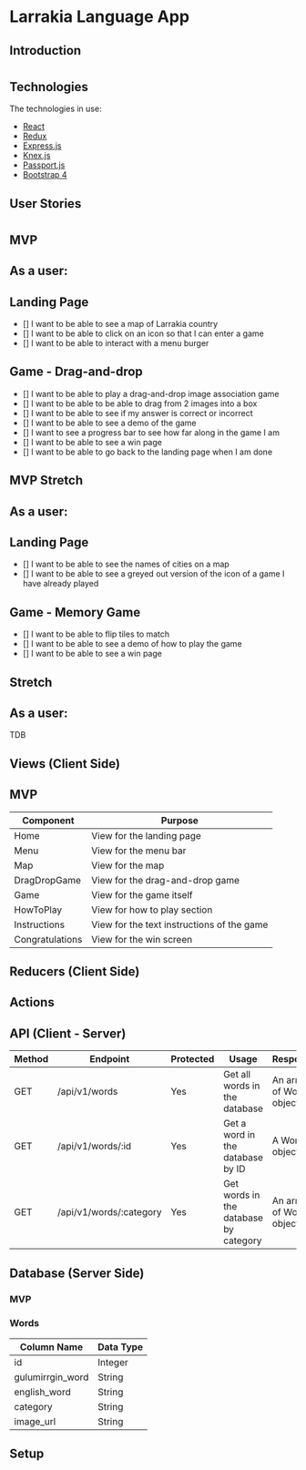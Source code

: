 # Larrakia Language App

## Introduction
#

## Technologies

The technologies in use:

* [React](https://reactjs.org/docs/getting-started.html)
* [Redux](https://redux.js.org/introduction/getting-started)
* [Express.js](https://expressjs.com/en/starter/installing.html)
* [Knex.js](http://knexjs.org/)
* [Passport.js](http://www.passportjs.org/docs/)
* [Bootstrap 4](https://getbootstrap.com/docs/4.4/getting-started/introduction/)

## User Stories
#
## MVP
## As a user:

## Landing Page
- [] I want to be able to see a map of Larrakia country
- [] I want to be able to click on an icon so that I can enter a game
- [] I want to be able to interact with a menu burger

## Game - Drag-and-drop
- [] I want to be able to play a drag-and-drop image association game
- [] I want to be able to be able to drag from 2 images into a box
- [] I want to be able to see if my answer is correct or incorrect
- [] I want to be able to see a demo of the game
- [] I want to see a progress bar to see how far along in the game I am
- [] I want to be able to see a win page
- [] I want to be able to go back to the landing page when I am done

## MVP Stretch

## As a user:

## Landing Page
- [] I want to be able to see the names of cities on a map
- [] I want to be able to see a greyed out version of the icon of a game I have already played

## Game - Memory Game
- [] I want to be able to flip tiles to match
- [] I want to be able to see a demo of how to play the game
- [] I want to be able to see a win page

## Stretch

## As a user:
TDB

## Views (Client Side)
## MVP
 | Component | Purpose |
 | --- | --- |
 | Home | View for the landing page
 | Menu | View for the menu bar
 | Map | View for the map
 | DragDropGame | View for the drag-and-drop game
 | Game | View for the game itself
 | HowToPlay | View for how to play section
 | Instructions | View for the text instructions of the game
 | Congratulations | View for the win screen

## Reducers (Client Side)

## Actions

## API (Client - Server)

| Method | Endpoint | Protected | Usage | Response |
| --- | --- | --- | --- | --- |
| GET | /api/v1/words | Yes | Get all words in the database | An array of Words objects |
| GET | /api/v1/words/:id | Yes | Get a word in the database by ID | A Wor object |
| GET | /api/v1/words/:category | Yes | Get words in the database by category | An array of Words object |

## Database (Server Side)
### MVP

### Words
| Column Name | Data Type |
| --- | --- |
| id | Integer |
| gulumirrgin_word | String |
| english_word | String |
| category | String |
| image_url | String |

## Setup
